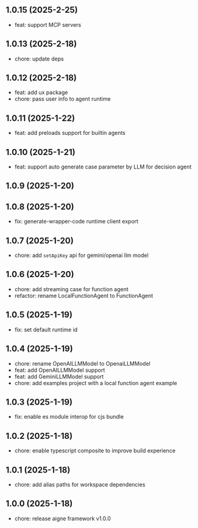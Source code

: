 ## 1.0.15 (2025-2-25)

- feat: support MCP servers

## 1.0.13 (2025-2-18)

- chore: update deps

## 1.0.12 (2025-2-18)

- feat: add ux package
- chore: pass user info to agent runtime

## 1.0.11 (2025-1-22)

- feat: add preloads support for builtin agents

## 1.0.10 (2025-1-21)

- feat: support auto generate case parameter by LLM for decision agent

## 1.0.9 (2025-1-20)

## 1.0.8 (2025-1-20)

- fix: generate-wrapper-code runtime client export

## 1.0.7 (2025-1-20)

- chore: add `setApiKey` api for gemini/openai llm model

## 1.0.6 (2025-1-20)

- chore: add streaming case for function agent
- refactor: rename LocalFunctionAgent to FunctionAgent

## 1.0.5 (2025-1-19)

- fix: set default runtime id

## 1.0.4 (2025-1-19)

- chore: rename OpenAILLMModel to OpenaiLLMModel
- feat: add OpenAILLMModel support
- feat: add GeminiLLMModel support
- chore: add examples project with a local function agent example

## 1.0.3 (2025-1-19)

- fix: enable es module interop for cjs bundle

## 1.0.2 (2025-1-18)

- chore: enable typescript composite to improve build experience

## 1.0.1 (2025-1-18)

- chore: add alias paths for workspace dependencies

## 1.0.0 (2025-1-18)

- chore: release aigne framework v1.0.0
